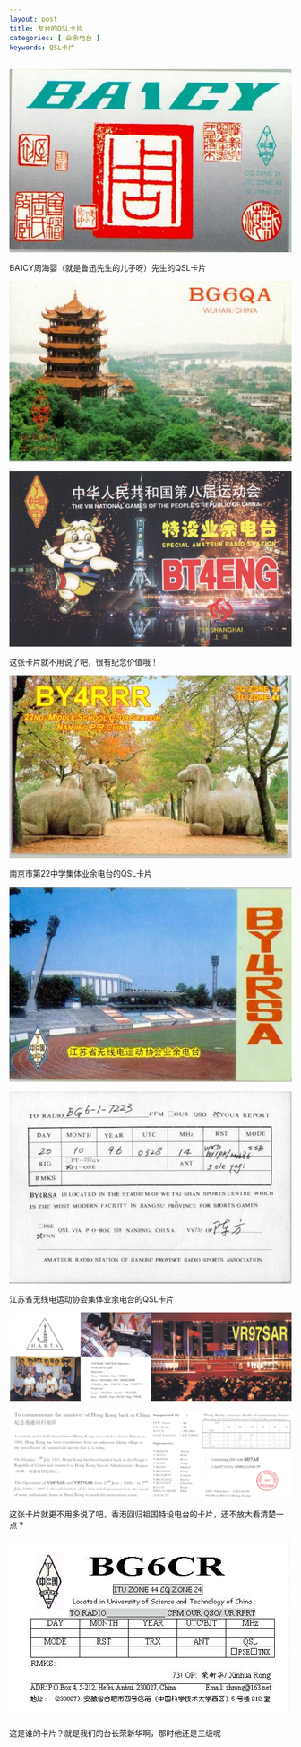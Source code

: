 ```yaml
---
layout: post
title: 友台的QSL卡片
categories: [ 业余电台 ]
keywords: QSL卡片
---
```


![](/images/old-posts/radio/ba1cy.jpg)

BA1CY周海婴（就是鲁迅先生的儿子呀）先生的QSL卡片

![](/images/old-posts/radio/bg6qa.jpg)

![](/images/old-posts/radio/bt4eng.jpg)

这张卡片就不用说了吧，很有纪念价值哦！

![](/images/old-posts/radio/by4rrr.jpg)

南京市第22中学集体业余电台的QSL卡片

![](/images/old-posts/radio/by4rsa_p.jpg)

![](/images/old-posts/radio/by4rsa_t.jpg)

江苏省无线电运动协会集体业余电台的QSL卡片

![](/images/old-posts/radio/vr97sar.jpg)

![](/images/old-posts/radio/vr97sar_b.jpg)

这张卡片就更不用多说了吧，香港回归祖国特设电台的卡片，还不放大看清楚一点？

![](/images/old-posts/radio/myqsl.jpg)

这是谁的卡片？就是我们的台长荣新华啊，那时他还是三级呢
